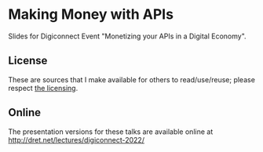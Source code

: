 # Making Money with APIs

Slides for Digiconnect Event "Monetizing your APIs in a Digital Economy".

## License

These are sources that I make available for others to read/use/reuse; please respect [the licensing](../LICENSE).


## Online

The presentation versions for these talks are available online at http://dret.net/lectures/digiconnect-2022/
